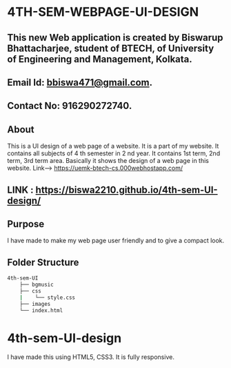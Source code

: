 # 4TH-SEM-WEBPAGE-UI-DESIGN
## This new Web application is created by Biswarup Bhattacharjee, student of BTECH, of University of Engineering and Management, Kolkata.
## Email Id: bbiswa471@gmail.com. 
## Contact No: 916290272740. 
## About 
This is a UI design of a web page of a website. It is a part of my website. It contains all subjects of 4 th semester in 2 nd year. It contains 1st term, 2nd term, 3rd term area. Basically it shows the design of a web page in this website. Link--> https://uemk-btech-cs.000webhostapp.com/
## LINK : https://biswa2210.github.io/4th-sem-UI-design/ 
## Purpose
I have made to make my web page user friendly and to give a compact look.
## Folder Structure
```bash
4th-sem-UI
    ├── bgmusic
    ├── css
    |    └── style.css
    ├── images
    └── index.html
```
# 4th-sem-UI-design
I have made this using HTML5, CSS3. It is fully responsive.
